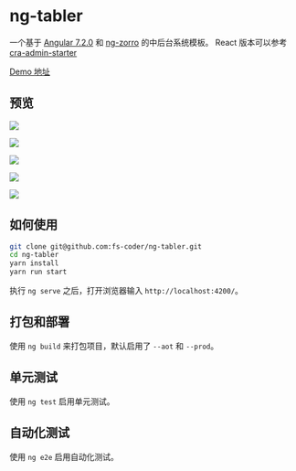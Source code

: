 # ng-tabler

一个基于 [Angular 7.2.0](https://github.com/angular/angular) 和 [ng-zorro](https://github.com/NG-ZORRO/ng-zorro-antd) 的中后台系统模板。
React 版本可以参考 [cra-admin-starter](https://github.com/fs-coder/cra-admin-starter)

[Demo 地址](https://fs-coder.github.io/ng-tabler/)

## 预览

![](./doc/sample1.png)

![](./doc/sample2.png)

![](./doc/sample3.png)

![](./doc/sample4.png)

![](./doc/sample5.png)

## 如何使用

```bash
git clone git@github.com:fs-coder/ng-tabler.git
cd ng-tabler
yarn install
yarn run start
```

执行 `ng serve` 之后，打开浏览器输入 `http://localhost:4200/`。

## 打包和部署

使用 `ng build` 来打包项目，默认启用了 `--aot` 和 `--prod`。

## 单元测试

使用 `ng test` 启用单元测试。

## 自动化测试

使用 `ng e2e` 启用自动化测试。
